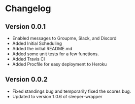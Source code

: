 # Changelog

## Version 0.0.1
- Enabled messages to Groupme, Slack, and Discord
- Added Initial Scheduling
- Added the initial README.md
- Added some unit tests for a few functions.
- Added Travis CI
- Added Procfile for easy deployment to Heroku

## Version 0.0.2
- Fixed standings bug and temporarily fixed the scores bug.
- Updated to version 1.0.6 of sleeper-wrapper
